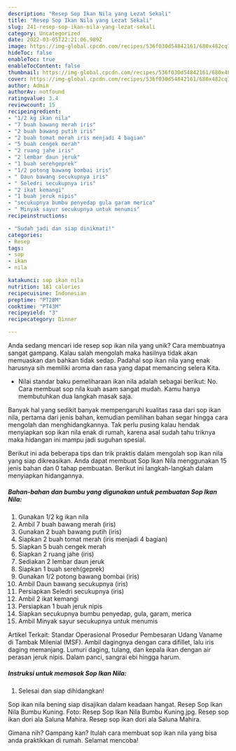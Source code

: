 ```yaml
---
description: "Resep Sop Ikan Nila yang Lezat Sekali"
title: "Resep Sop Ikan Nila yang Lezat Sekali"
slug: 241-resep-sop-ikan-nila-yang-lezat-sekali
category: Uncategorized
date: 2022-03-05T22:21:06.989Z
image: https://img-global.cpcdn.com/recipes/536f030d54842161/680x482cq70/sop-ikan-nila-foto-resep-utama.jpg
hideToc: false
enableToc: true
enableTocContent: false
thumbnail: https://img-global.cpcdn.com/recipes/536f030d54842161/680x482cq70/sop-ikan-nila-foto-resep-utama.jpg
cover: https://img-global.cpcdn.com/recipes/536f030d54842161/680x482cq70/sop-ikan-nila-foto-resep-utama.jpg
author: Admin
authorAv: notfound
ratingvalue: 3.4
reviewcount: 15
recipeingredient:
- "1/2 kg ikan nila"
- "7 buah bawang merah iris"
- "2 buah bawang putih iris"
- "2 buah tomat merah iris menjadi 4 bagian"
- "5 buah cengek merah"
- "2 ruang jahe iris"
- "2 lembar daun jeruk"
- "1 buah serehgeprek"
- "1/2 potong bawang bombai iris"
- " Daun bawang secukupnya iris"
- " Seledri secukupnya iris"
- "2 ikat kemangi"
- "1 buah jeruk nipis"
- "secukupnya bumbu penyedap gula garam merica"
- " Minyak sayur secukupnya untuk menumis"
recipeinstructions:

- "Sudah jadi dan siap dinikmati!"
categories:
- Resep
tags:
- sop
- ikan
- nila

katakunci: sop ikan nila 
nutrition: 181 calories
recipecuisine: Indonesian
preptime: "PT28M"
cooktime: "PT43M"
recipeyield: "3"
recipecategory: Dinner

---
```





Anda sedang mencari ide resep sop ikan nila yang unik? Cara membuatnya sangat gampang. Kalau salah mengolah maka hasilnya tidak akan memuaskan dan bahkan tidak sedap. Padahal sop ikan nila yang enak harusnya sih memiliki aroma dan rasa yang dapat memancing selera Kita.





- Nilai standar baku pemeliharaan ikan nila adalah sebagai berikut: No. Cara membuat sop nila kuah asam sangat mudah. Kamu hanya membutuhkan dua langkah masak saja.

Banyak hal yang sedikit banyak mempengaruhi kualitas rasa dari sop ikan nila, pertama dari jenis bahan, kemudian pemilihan bahan segar hingga cara mengolah dan menghidangkannya. Tak perlu pusing kalau hendak menyiapkan sop ikan nila enak di rumah, karena asal sudah tahu triknya maka hidangan ini mampu jadi suguhan spesial.






Berikut ini ada beberapa tips dan trik praktis dalam mengolah sop ikan nila yang siap dikreasikan. Anda dapat membuat Sop Ikan Nila menggunakan 15 jenis bahan dan 0 tahap pembuatan. Berikut ini langkah-langkah dalam menyiapkan hidangannya.

<!--inarticleads1-->

##### Bahan-bahan dan bumbu yang digunakan untuk pembuatan Sop Ikan Nila:

1. Gunakan 1/2 kg ikan nila
1. Ambil 7 buah bawang merah (iris)
1. Gunakan 2 buah bawang putih (iris)
1. Siapkan 2 buah tomat merah (iris menjadi 4 bagian)
1. Siapkan 5 buah cengek merah
1. Siapkan 2 ruang jahe (iris)
1. Sediakan 2 lembar daun jeruk
1. Siapkan 1 buah sereh(geprek)
1. Gunakan 1/2 potong bawang bombai (iris)
1. Ambil  Daun bawang secukupnya (iris)
1. Persiapkan  Seledri secukupnya (iris)
1. Ambil 2 ikat kemangi
1. Persiapkan 1 buah jeruk nipis
1. Siapkan secukupnya bumbu penyedap, gula, garam, merica
1. Ambil  Minyak sayur secukupnya untuk menumis


Artikel Terkait: Standar Operasional Prosedur Pembesaran Udang Vaname di Tambak Milenial (MSF). Ambil dagingnya dengan cara difillet, lalu iris daging memanjang. Lumuri daging, tulang, dan kepala ikan dengan air perasan jeruk nipis. Dalam panci, sangrai ebi hingga harum. 

<!--inarticleads2-->

##### Instruksi untuk memasak Sop Ikan Nila:


1. Selesai dan siap dihidangkan!

Sop ikan nila bening siap disajikan dalam keadaan hangat. Resep Sop Ikan Nila Bumbu Kuning. Foto: Resep Sop Ikan Nila Bumbu Kuning.jpg. Resep sop ikan dori ala Saluna Mahira. Resep sop ikan dori ala Saluna Mahira. 

Gimana nih? Gampang kan? Itulah cara membuat sop ikan nila yang bisa anda praktikkan di rumah. Selamat mencoba!
